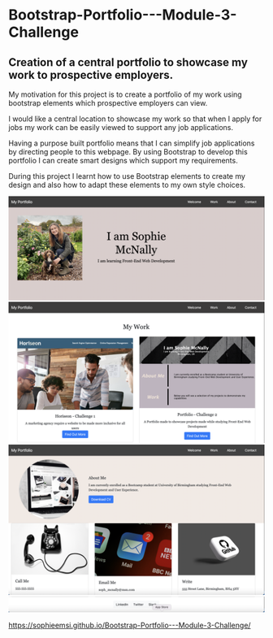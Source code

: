 # Bootstrap-Portfolio---Module-3-Challenge

## Creation of a central portfolio to showcase my work to prospective employers.

My motivation for this project is to create a portfolio of my work using bootstrap elements which prospective employers can view.

I would like a central location to showcase my work so that when I apply for jobs my work can be easily viewed to support any job applications.

Having a purpose built portfolio means that I can simplify job applications by directing people to this webpage. By using Bootstrap to develop this portfolio I can create smart designs which support my requirements.

During this project I learnt how to use Bootstrap elements to create my design and also how to adapt these elements to my own style choices. 

![Sophie Portfolio](Images/Screenshot%202023-03-07%20at%2013.51.32.png)
![Sophie Portfolio](Images/Screenshot%202023-03-07%20at%2013.51.43.png)
![Sophie Portfolio](Images/Screenshot%202023-03-07%20at%2013.52.07.png)
![Sophie Portfolio](Images/Screenshot%202023-03-07%20at%2013.52.16.png)

https://sophieemsi.github.io/Bootstrap-Portfolio---Module-3-Challenge/